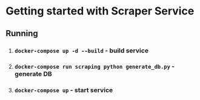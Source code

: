# Getting started with Scraper Service

## Running

1) ### `docker-compose up -d --build` - build service
2) ### `docker-compose run scraping python generate_db.py` - generate DB
3) ### `docker-compose up` - start service